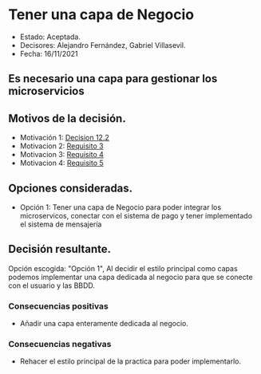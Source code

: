 # Tener una capa de Negocio

* Estado: Aceptada.
* Decisores: Alejandro Fernández, Gabriel Villasevil.
* Fecha: 16/11/2021

## Es necesario una capa para gestionar los microservicios

## Motivos de la decisión.

* Motivación 1: [Decision 12.2](https://github.com/santo2927/DAS-2021-22-/blob/master/Decisión%20de%20diseño%2012.2.md)
* Motivacion 2: [Requisito 3](https://github.com/santo2927/DAS-2021-22-/blob/master/Requisitos/R3%20Integrar%20Microservicios.txt)
* Motivacion 3: [Requisito 4](https://github.com/santo2927/DAS-2021-22-/blob/master/Requisitos/R4%20Conectar%20con%20el%20Sistema%20de%20pago.txt)
* Motivacion 4: [Requisito 5](https://github.com/santo2927/DAS-2021-22-/blob/master/Requisitos/R5%20Sistema%20de%20Mensajería.txt)


## Opciones consideradas.

* Opción 1: Tener una capa de Negocio para poder integrar los microservicos, conectar con el sistema de pago y tener implementado el sistema de mensajería

## Decisión resultante.

Opción escogida: "Opción 1", Al decidir el estilo principal como capas podemos implementar una capa dedicada al negocio para que se conecte con el usuario y las BBDD.

### Consecuencias positivas

* Añadir una capa enteramente dedicada al negocio.

### Consecuencias negativas

* Rehacer el estilo principal de la practica para poder implementarlo.
